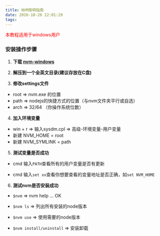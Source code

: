 ```yaml
---
title: NVM简明指南
date: 2016-10-26 22:01:29
tags:
---
```

 <font color="red">本教程适用于windows用户</font>

### 安装操作步骤
1. **下载 [nvm-windows](http://pan.baidu.com/s/1c2C77sk "nvm-windows")**

2. **解压到一个全英文目录(建议存放在C盘)**

3. **修改settings文件**
  - root => nvm.exe 的位置
  - path => nodejs的快捷方式的位置（与nvm文件夹平行或自选）
  - arch => 32/64 （你操作系统位数）

4. **加入环境变量**
  - win + r => 输入sysdm.cpl => 高级-环境变量-用户变量
  - 新建 NVM_HOME = root
  - 新建 NVM_SYMLINK = path

5. **测试变量是否成功**
  - cmd 输入`PATH`查看所有的用户变量是否有更新

  - cmd 输入`set xx`查看你想要查看的变量地址是否正确，如`set NVM_HOME`

6. **测试nvm是否安装成功**
  - `$nvm` => nvm help ... OK

  - `$nvm ls` => 列出所有安装的node版本

  - `$nvm use` => 使用需要的node版本

  - `$nvm install/uninstall` => 安装卸载
